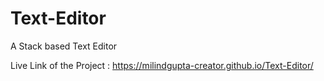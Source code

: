 # Text-Editor
A Stack based Text Editor

Live Link of the Project : https://milindgupta-creator.github.io/Text-Editor/
